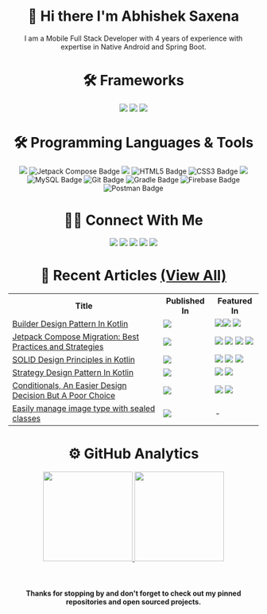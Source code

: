 <h1 align="center">👋 Hi there I'm Abhishek Saxena</h1>

<p align="center">
I am a Mobile Full Stack Developer with 4 years of experience with expertise in Native Android and Spring Boot.
</p>

<h1 align="center">🛠 Frameworks</h1>
<p align="center">
<img src="https://img.shields.io/badge/Android-3DDC84?logo=android&logoColor=fff&style=for-the-badge"/>
<img src="https://img.shields.io/badge/Spring%20Boot-6DB33F?logo=springboot&logoColor=fff&style=for-the-badge"/>
<img src="https://img.shields.io/badge/Angular-DD0031?logo=angular&logoColor=fff&style=for-the-badge"/>
</p>

<h1 align="center">🛠 Programming Languages & Tools</h1>
<p align="center">
<img src="https://img.shields.io/badge/Kotlin-7F52FF?logo=kotlin&logoColor=fff&style=for-the-badge"/>
<img src="https://img.shields.io/badge/Jetpack%20Compose-4285F4?logo=jetpackcompose&logoColor=fff&style=for-the-badge" alt="Jetpack Compose Badge">
<img src="https://img.shields.io/badge/OpenJDK-FFF?logo=openjdk&logoColor=000&style=for-the-badge"/>
<img src="https://img.shields.io/badge/HTML5-E34F26?logo=html5&logoColor=fff&style=for-the-badge" alt="HTML5 Badge">
<img src="https://img.shields.io/badge/CSS3-1572B6?logo=css3&logoColor=fff&style=for-the-badge" alt="CSS3 Badge">
<img src="https://img.shields.io/badge/TypeScript-3178C6?logo=typescript&logoColor=fff&style=for-the-badge"/>
<img src="https://img.shields.io/badge/MySQL-4479A1?logo=mysql&logoColor=fff&style=for-the-badge" alt="MySQL Badge">
<img src="https://img.shields.io/badge/Git-F05032?logo=git&logoColor=fff&style=for-the-badge" alt="Git Badge">
<img src="https://img.shields.io/badge/Gradle-02303A?logo=gradle&logoColor=fff&style=for-the-badge" alt="Gradle Badge">
<img src="https://img.shields.io/badge/Firebase-FFCA28?logo=firebase&logoColor=000&style=for-the-badge" alt="Firebase Badge">
<img src="https://img.shields.io/badge/Postman-FF6C37?logo=postman&logoColor=fff&style=for-the-badge" alt="Postman Badge">
</p>
<h1 align="center">🤝🏻 Connect With Me</h1>
<p align="center">
<a href="https://5abhisheksaxena.medium.com/" target="_blank" rel="noopener noreferrer"><img src="https://img.shields.io/badge/Medium-000?logo=medium&logoColor=fff&style=for-the-badge"/></a>
<a href="https://www.linkedin.com/in/5abhisheksaxena/" target="_blank" rel="noopener noreferrer"><img src="https://img.shields.io/badge/LinkedIn-0A66C2?logo=linkedin&logoColor=fff&style=for-the-badge"/></a>
<a href="https://twitter.com/intent/follow?screen_name=5abhisheks&tw_p=followbutton" target="_blank" rel="noopener noreferrer"><img src="https://img.shields.io/badge/Twitter-1DA1F2?logo=twitter&logoColor=fff&style=for-the-badge"/></a>
<a href="https://www.instagram.com/developing.developer/" target="_blank" rel="noopener noreferrer"><img src="https://img.shields.io/badge/Instagram-E4405F?logo=instagram&logoColor=fff&style=for-the-badge"/></a>
<a href="https://www.youtube.com/channel/UC8Gl9fv7A1ipE3EaOMzxCSg" target="_blank" rel="noopener noreferrer"><img src="https://img.shields.io/badge/YouTube-F00?logo=youtube&logoColor=fff&style=for-the-badge"/></a>
</p>

<h1 align="center">📖 Recent Articles <a href="https://5abhisheksaxena.medium.com/">(View All)</a></h1>

<table>
  <tr>
    <th>Title</th>
    <th>Published In</th>
    <th>Featured In</th>
  </tr>
  <tr>
    <td><a href="https://proandroiddev.com/builder-design-pattern-in-kotlin-c52e41bd6020">Builder Design Pattern In Kotlin</a></td>
    <td><a href="https://proandroiddev.com/builder-design-pattern-in-kotlin-c52e41bd6020"><img src="https://img.shields.io/badge/-ProAndroidDev-%23000000?logo=medium&style=for-the-badge"/></a></td>
    <td><a href="https://devlibrary.withgoogle.com/authors/abhisheksaxena"><img src="https://img.shields.io/badge/-Dev%20Library-blue?style=for-the-badge&logo=google"/></a><a href="https://androidweekly.net/issues/issue-575"><img src="https://img.shields.io/badge/androidweekly.net-Issue%20%23575-%23129bc9?style=for-the-badge"/></a> <a href="https://us12.campaign-archive.com/?u=f39692e245b94f7fb693b6d82&id=a5a3a49c56"><img src="https://img.shields.io/badge/kotlinweekly.net-Issue%20%23360-%237a4fbb?style=for-the-badge"/></a></td>
  </tr>
  <tr>
    <td><a href="https://proandroiddev.com/migration-to-jetpack-compose-for-a-legacy-application-3bf256df2ebe">Jetpack Compose Migration: Best Practices and Strategies</a></td>
    <td><a href="https://proandroiddev.com/migration-to-jetpack-compose-for-a-legacy-application-3bf256df2ebe"><img src="https://img.shields.io/badge/-ProAndroidDev-%23000000?logo=medium&style=for-the-badge"/></a></td>
    <td><a href="https://devlibrary.withgoogle.com/authors/abhisheksaxena"><img src="https://img.shields.io/badge/-Dev%20Library-blue?style=for-the-badge&logo=google"/></a> <a href="https://developers.googleblog.com/2023/02/google-dev-library-letters-18th-edition.html"><img src="https://img.shields.io/badge/Dev%20Library%20Letters-Issue%20%2318-blue?style=for-the-badge&logo=google"/></a> <a href="https://androidweekly.net/issues/issue-551"><img src="https://img.shields.io/badge/androidweekly.net-Issue%20%23551-%23129bc9?style=for-the-badge"/></a> <a href="https://us12.campaign-archive.com/?u=f39692e245b94f7fb693b6d82&id=1cea211a6d"><img src="https://img.shields.io/badge/kotlinweekly.net-Issue%20%23336-%237a4fbb?style=for-the-badge"/></a></td>
  </tr>
  
  <tr>
    <td><a href="https://proandroiddev.com/solid-design-principles-in-kotlin-79100c670df1">SOLID Design Principles in Kotlin</a></td>
    <td><a href="https://proandroiddev.com/solid-design-principles-in-kotlin-79100c670df1"><img src="https://img.shields.io/badge/-ProAndroidDev-%23000000?logo=medium&style=for-the-badge"/></a></td>
    <td><a href="https://devlibrary.withgoogle.com/authors/abhisheksaxena"><img src="https://img.shields.io/badge/-Dev%20Library-blue?style=for-the-badge&logo=google"/></a> <a href="https://androidweekly.net/issues/issue-548"><img src="https://img.shields.io/badge/androidweekly.net-Issue%20%23548-%23129bc9?style=for-the-badge"/></a> <a href="https://us12.campaign-archive.com/?u=f39692e245b94f7fb693b6d82&id=dae9760573"><img src="https://img.shields.io/badge/kotlinweekly.net-Issue%20%23333-%237a4fbb?style=for-the-badge"/></a></td>
  </tr>
  
  <tr>
    <td><a href="https://proandroiddev.com/strategy-design-pattern-in-kotlin-afaa5ed90932">Strategy Design Pattern In Kotlin</a></td>
    <td><a href="https://proandroiddev.com/strategy-design-pattern-in-kotlin-afaa5ed90932"><img src="https://img.shields.io/badge/-ProAndroidDev-%23000000?logo=medium&style=for-the-badge"/></a></td>
    <td><a href="https://devlibrary.withgoogle.com/authors/abhisheksaxena"><img src="https://img.shields.io/badge/-Dev%20Library-blue?style=for-the-badge&logo=google"/></a> <a href="https://mailchi.mp/kotlinweekly/kotlin-weekly-316"><img src="https://img.shields.io/badge/kotlinweekly.net-Issue%20%23316-%237a4fbb?style=for-the-badge"/></a></td>
  
  <tr>
    <td><a href="https://proandroiddev.com/conditionals-an-easier-design-decision-but-a-poor-choice-16a8d65c9de1">Conditionals, An Easier Design Decision But A Poor Choice</a></td>
    <td><a href="https://proandroiddev.com/conditionals-an-easier-design-decision-but-a-poor-choice-16a8d65c9de1"><img src="https://img.shields.io/badge/-ProAndroidDev-%23000000?logo=medium&style=for-the-badge"/></a></td>
    <td><a href="https://devlibrary.withgoogle.com/authors/abhisheksaxena"><img src="https://img.shields.io/badge/-Dev%20Library-blue?style=for-the-badge&logo=google"/></a> <a href="https://androidweekly.net/issues/issue-499"><img src="https://img.shields.io/badge/androidweekly.net-Issue%20%23499-%23129bc9?style=for-the-badge"/></a></td>
  </tr>
  
  <tr>
    <td><a href="https://5abhisheksaxena.medium.com/easily-manage-image-type-with-sealed-classes-4e361c6f4db9">Easily manage image type with sealed classes</a></td>
    <td><a href="https://5abhisheksaxena.medium.com/easily-manage-image-type-with-sealed-classes-4e361c6f4db9"><img src="https://img.shields.io/badge/gitconnected-Level Up Coding-%23000000?logo=medium&style=for-the-badge"/></a></td>
    <td>-</td>
  </tr>
</table>
</div>

<h1 align="center">⚙️ GitHub Analytics</h1>
<div align="center">
<a href="https://github.com/5AbhishekSaxena">
<img height="180em" src="https://github-readme-stats.vercel.app/api?username=5AbhishekSaxena&&show_icons=true&title_color=ffffff&icon_color=ffffff&text_color=daf7dc&bg_color=151515"/>
<img height="180em" src="https://github-readme-stats-eight-theta.vercel.app/api/top-langs/?username=5AbhishekSaxena&layout=compact&&show_icons=true&title_color=ffffff&icon_color=ffffff&text_color=daf7dc&bg_color=151515"/>
</a>
</div>

<br>
<br>
<h4 align="center">
Thanks for stopping by and don't forget to check out my pinned repositories and open sourced projects.
</h4>
